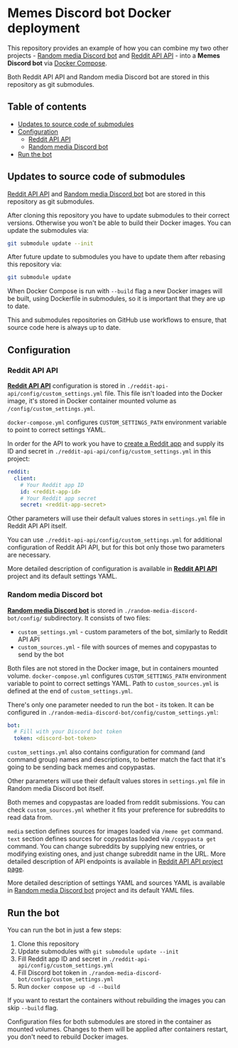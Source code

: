 # Memes Discord bot Docker deployment

This repository provides an example of how you can combine my two other projects - [Random media Discord bot](https://github.com/Electronic-Mango/random-media-discord-bot) and [Reddit API API](https://github.com/Electronic-Mango/reddit-api-api) - into a **Memes Discord bot** via [Docker Compose](https://docs.docker.com/compose/).

Both Reddit API API and Random media Discord bot are stored in this repository as git submodules.



## Table of contents

- [Updates to source code of submodules](#updates-to-source-code-of-submodules)
- [Configuration](#configuration)
  - [Reddit API API](#reddit-api-api)
  - [Random media Discord bot](#random-media-discord-bot)
- [Run the bot](#run-the-bot)



## Updates to source code of submodules

[Reddit API API](https://github.com/Electronic-Mango/reddit-api-api) and [Random media Discord bot](https://github.com/Electronic-Mango/random-media-discord-bot) bot are stored in this repository as git submodules.

After cloning this repository you have to update submodules to their correct versions.
Otherwise you won't be able to build their Docker images.
You can update the submodules via:

```bash
git submodule update --init
```

After future update to submodules you have to update them after rebasing this repository via:

```bash
git submodule update
```

When Docker Compose is run with `--build` flag a new Docker images will be built, using Dockerfile in submodules, so it is important that they are up to date.

This and submodules repositories on GitHub use workflows to ensure, that source code here is always up to date.



## Configuration

### Reddit API API

[**Reddit API API**](https://github.com/Electronic-Mango/reddit-api-api) configuration is stored in `./reddit-api-api/config/custom_settings.yml` file.
This file isn't loaded into the Docker image, it's stored in Docker container mounted volume as `/config/custom_settings.yml`.

`docker-compose.yml` configures `CUSTOM_SETTINGS_PATH` environment variable to point to correct settings YAML.

In order for the API to work you have to [create a Reddit app](https://old.reddit.com/prefs/apps/) and supply its ID and secret in `./reddit-api-api/config/custom_settings.yml` in this project:

```yaml
reddit:
  client:
    # Your Reddit app ID
    id: <reddit-app-id>
    # Your Reddit app secret
    secret: <reddit-app-secret>
```

Other parameters will use their default values stores in `settings.yml` file in Reddit API API itself.

You can use `./reddit-api-api/config/custom_settings.yml` for additional configuration of Reddit API API, but for this bot only those two parameters are necessary.

More detailed description of configuration is available in [**Reddit API API**](https://github.com/Electronic-Mango/reddit-api-api) project and its default settings YAML.


### Random media Discord bot

[**Random media Discord bot**](https://github.com/Electronic-Mango/random-media-discord-bot) is stored in `./random-media-discord-bot/config/` subdirectory.
It consists of two files:

 * `custom_settings.yml` - custom parameters of the bot, similarly to Reddit API API
 * `custom_sources.yml` - file with sources of memes and copypastas to send by the bot

Both files are not stored in the Docker image, but in containers mounted volume.
`docker-compose.yml` configures `CUSTOM_SETTINGS_PATH` environment variable to point to correct settings YAML.
Path to `custom_sources.yml` is defined at the end of `custom_settings.yml`.

There's only one parameter needed to run the bot - its token.
It can be configured in `./random-media-discord-bot/config/custom_settings.yml`:

```yaml
bot:
  # Fill with your Discord bot token
  token: <discord-bot-token>
```

`custom_settings.yml` also contains configuration for command (and command group) names and descriptions, to better match the fact that it's going to be sending back memes and copypastas.

Other parameters will use their default values stores in `settings.yml` file in Random media Discord bot itself.

Both memes and copypastas are loaded from reddit submissions.
You can check `custom_sources.yml` whether it fits your preference for subreddits to read data from.

`media` section defines sources for images loaded via `/meme get` command.
`text` section defines sources for copypastas loaded via `/copypasta get` command.
You can change subreddits by supplying new entries, or modifying existing ones, and just change subreddit name in the URL.
More detailed description of API endpoints is available in [Reddit API API project page](https://github.com/Electronic-Mango/reddit-api-api).

More detailed description of settings YAML and sources YAML is available in [Random media Discord bot](https://github.com/Electronic-Mango/random-media-discord-bot) project and its default YAML files.



## Run the bot

You can run the bot in just a few steps:

 1. Clone this repository
 1. Update submodules with `git submodule update --init`
 1. Fill Reddit app ID and secret in `./reddit-api-api/config/custom_settings.yml`
 1. Fill Discord bot token in `./random-media-discord-bot/config/custom_settings.yml`
 1. Run `docker compose up -d --build`

If you want to restart the containers without rebuilding the images you can skip `--build` flag.

Configuration files for both submodules are stored in the container as mounted volumes.
Changes to them will be applied after containers restart, you don't need to rebuild Docker images.
